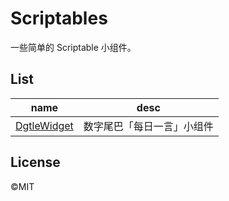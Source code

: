 # Scriptables
一些简单的 Scriptable 小组件。



## List

| name                                                         | desc                       |
| ------------------------------------------------------------ | -------------------------- |
| [DgtleWidget](https://github.com/mayuko2012/Scriptables/tree/main/DigtleWidget) | 数字尾巴「每日一言」小组件 |



## License

©️MIT